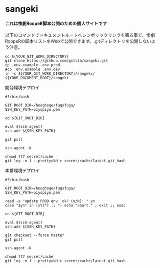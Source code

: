 # sangeki
#### これは惨劇RoopeR脚本公開のための個人サイトです
以下のコマンドでドキュメントルートへシンボリックリンクを張る事で、惨劇RoopeRの脚本リストをWebで公開できます。.gitディレクトリを公開しないよう注意。
```
cd ${YOUR_GIT_WORK_DIRECTORY}
git clone https://github.com/gittib/sangeki.git
cp .env.example .env.prod
#cp .env.example .env.dev
ln -s ${YOUR_GIT_WORK_DIRECTORY}/sangeki/ ${YOUR_DOCUMENT_ROOT}/sangeki
```

開発環境デプロイ
```
#!/bin/bash

GIT_ROOT_DIR=/hoeghoge/fugafuga/
SSH_KEY_PATH=piyopiyo.pem

cd ${GIT_ROOT_DIR}

eval $(ssh-agent)
ssh-add ${SSH_KEY_PATH}

git pull

ssh-agent -k

chmod 777 secret/cache
git log -n 1 --pretty=%H > secret/cache/latest_git_hash
```

本番環境デプロイ
```
#!/bin/bash

GIT_ROOT_DIR=/hoeghoge/fugafuga/
SSH_KEY_PATH=piyopiyo.pem

read -p "update PROD env. ok? (y/N): " yn
case "$yn" in [yY]*) ;; *) echo "abort." ; exit ;; esac

cd ${GIT_ROOT_DIR}

eval $(ssh-agent)
ssh-add ${SSH_KEY_PATH}

git checkout --force master
git pull

ssh-agent -k

chmod 777 secret/cache
git log -n 1 --pretty=%H > secret/cache/latest_git_hash
```
